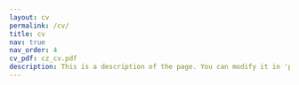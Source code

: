 ```yaml
---
layout: cv
permalink: /cv/
title: cv
nav: true
nav_order: 4
cv_pdf: cz_cv.pdf
description: This is a description of the page. You can modify it in 'pages/_cv.md'. You can also change or remove the top pdf download button.
---
```

